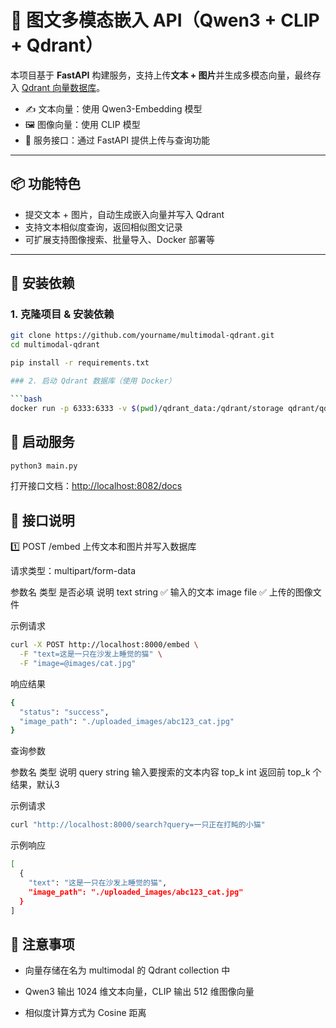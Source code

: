 # 🧠 图文多模态嵌入 API（Qwen3 + CLIP + Qdrant）

本项目基于 **FastAPI** 构建服务，支持上传**文本 + 图片**并生成多模态向量，最终存入 [Qdrant 向量数据库](https://qdrant.tech)。

- ✍️ 文本向量：使用 Qwen3-Embedding 模型
- 🖼️ 图像向量：使用 CLIP 模型
- 🚀 服务接口：通过 FastAPI 提供上传与查询功能

---

## 📦 功能特色

- 提交文本 + 图片，自动生成嵌入向量并写入 Qdrant
- 支持文本相似度查询，返回相似图文记录
- 可扩展支持图像搜索、批量导入、Docker 部署等

---

## 🔧 安装依赖

### 1. 克隆项目 & 安装依赖

```bash
git clone https://github.com/yourname/multimodal-qdrant.git
cd multimodal-qdrant

pip install -r requirements.txt

### 2. 启动 Qdrant 数据库（使用 Docker）

```bash
docker run -p 6333:6333 -v $(pwd)/qdrant_data:/qdrant/storage qdrant/qdrant
```

## 🚀 启动服务

```bash
python3 main.py
```

打开接口文档：<http://localhost:8082/docs>

## 🧩 接口说明

1️⃣ POST /embed 上传文本和图片并写入数据库

请求类型：multipart/form-data

参数名 类型 是否必填 说明
text string ✅ 输入的文本
image file ✅ 上传的图像文件

示例请求

```bash
curl -X POST http://localhost:8000/embed \
  -F "text=这是一只在沙发上睡觉的猫" \
  -F "image=@images/cat.jpg"

```

响应结果

```bash
{
  "status": "success",
  "image_path": "./uploaded_images/abc123_cat.jpg"
}
```

查询参数

参数名 类型 说明
query string 输入要搜索的文本内容
top_k int 返回前 top_k 个结果，默认3

示例请求

```bash
curl "http://localhost:8000/search?query=一只正在打盹的小猫"
```

示例响应

```bash
[
  {
    "text": "这是一只在沙发上睡觉的猫",
    "image_path": "./uploaded_images/abc123_cat.jpg"
  }
]
```

## 📘 注意事项

- 向量存储在名为 multimodal 的 Qdrant collection 中

- Qwen3 输出 1024 维文本向量，CLIP 输出 512 维图像向量

- 相似度计算方式为 Cosine 距离